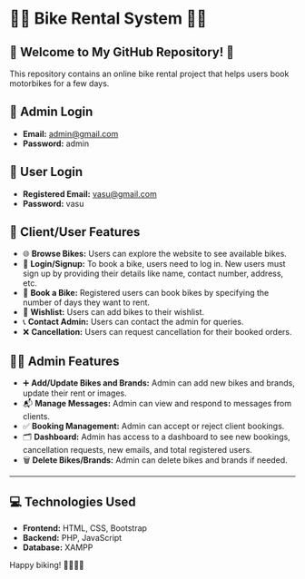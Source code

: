 
# 🚴‍♂️ Bike Rental System 🚴‍♀️

## 🌟 Welcome to My GitHub Repository! 🌟
This repository contains an online bike rental project that helps users book motorbikes for a few days.


## 🔐 Admin Login
- **Email:** admin@gmail.com
- **Password:** admin

## 👤 User Login
- **Registered Email:** vasu@gmail.com
- **Password:** vasu


## 👥 Client/User Features
- 🌐 **Browse Bikes:** Users can explore the website to see available bikes.
- 🔐 **Login/Signup:** To book a bike, users need to log in. New users must sign up by providing their details like name, contact number, address, etc.
- 🛒 **Book a Bike:** Registered users can book bikes by specifying the number of days they want to rent.
- 💖 **Wishlist:** Users can add bikes to their wishlist.
- 📞 **Contact Admin:** Users can contact the admin for queries.
- ❌ **Cancellation:** Users can request cancellation for their booked orders.



## 👨‍💼 Admin Features
- ➕ **Add/Update Bikes and Brands:** Admin can add new bikes and brands, update their rent or images.
- 📬 **Manage Messages:** Admin can view and respond to messages from clients.
- ✅ **Booking Management:** Admin can accept or reject client bookings.
- 🗂️ **Dashboard:** Admin has access to a dashboard to see new bookings, cancellation requests, new emails, and total registered users.
- 🗑️ **Delete Bikes/Brands:** Admin can delete bikes and brands if needed.

---

## 💻 Technologies Used
- **Frontend:** HTML, CSS, Bootstrap
- **Backend:** PHP, JavaScript
- **Database:** XAMPP

Happy biking! 🚵‍♂️🚵‍♀️
